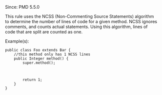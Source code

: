 Since: PMD 5.5.0

This rule uses the NCSS (Non-Commenting Source Statements) algorithm to determine the number of lines
of code for a given method. NCSS ignores comments, and counts actual statements. Using this algorithm,
lines of code that are split are counted as one.

Example(s):
```
public class Foo extends Bar {
    //this method only has 1 NCSS lines
    public Integer method() {
        super.method();



        return 1;
    }
}
```
